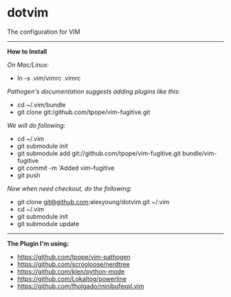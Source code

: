 dotvim
======

The configuration for VIM

------------------------------------------------------
__How to Install__

_On Mac/Linux:_
* ln -s .vim/vimrc .vimrc

_Pathogen's documentation suggests adding plugins like this:_
* cd ~/.vim/bundle
* git clone git:/github.com/tpope/vim-fugitive.git

_We will do following:_
* cd ~/.vim
* git submodule init
* git submodule add git://github.com/tpope/vim-fugitive.git bundle/vim-fugitive
* git commit -m 'Added vim-fugitive
* git push

_Now when need checkout, do the following:_
* git clone git@github.com:alexyoung/dotvim.git ~/.vim
* cd ~/.vim
* git submodule init
* git submodule update

------------------------------------------------------
__The Plugin I'm using:__
* https://github.com/tpope/vim-pathogen
* https://github.com/scrooloose/nerdtree
* https://github.com/klen/python-mode
* https://github.com/Lokaltog/powerline
* https://github.com/fholgado/minibufexpl.vim
